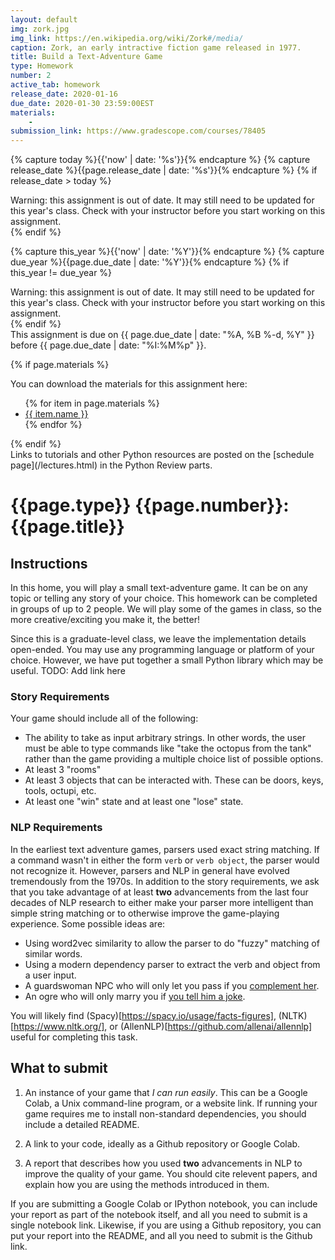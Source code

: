 ```yaml
---
layout: default
img: zork.jpg
img_link: https://en.wikipedia.org/wiki/Zork#/media/
caption: Zork, an early intractive fiction game released in 1977.
title: Build a Text-Adventure Game
type: Homework
number: 2
active_tab: homework
release_date: 2020-01-16 
due_date: 2020-01-30 23:59:00EST
materials:
    - 
submission_link: https://www.gradescope.com/courses/78405
---
```


<!-- Check whether the assignment is ready to release -->
{% capture today %}{{'now' | date: '%s'}}{% endcapture %}
{% capture release_date %}{{page.release_date | date: '%s'}}{% endcapture %}
{% if release_date > today %} 
<div class="alert alert-danger">
Warning: this assignment is out of date.  It may still need to be updated for this year's class.  Check with your instructor before you start working on this assignment.
</div>
{% endif %}
<!-- End of check whether the assignment is up to date -->


<!-- Check whether the assignment is up to date -->
{% capture this_year %}{{'now' | date: '%Y'}}{% endcapture %}
{% capture due_year %}{{page.due_date | date: '%Y'}}{% endcapture %}
{% if this_year != due_year %} 
<div class="alert alert-danger">
Warning: this assignment is out of date.  It may still need to be updated for this year's class.  Check with your instructor before you start working on this assignment.
</div>
{% endif %}
<!-- End of check whether the assignment is up to date -->


<div class="alert alert-info">
This assignment is due on {{ page.due_date | date: "%A, %B %-d, %Y" }} before {{ page.due_date | date: "%I:%M%p" }}. 
</div>

{% if page.materials %}
<div class="alert alert-info">
You can download the materials for this assignment here:
<ul>
{% for item in page.materials %}
<li><a href="{{item.url}}">{{ item.name }}</a></li>
{% endfor %}
</ul>
</div>
{% endif %}


<div class="alert alert-info" markdown="span">
Links to tutorials and other Python resources are posted on the [schedule page](/lectures.html) in the Python Review parts.</div>


{{page.type}} {{page.number}}: {{page.title}}
=============================================================


## Instructions

In this home, you will play a small text-adventure game. It can be on any topic or telling any story of your choice. This homework can be completed in groups of up to 2 people. We will play some of the games in class, so the more creative/exciting you make it, the better!

Since this is a graduate-level class, we leave the implementation details open-ended. You may use any programming language or platform of your choice. However, we have put together a small Python library which may be useful. TODO: Add link here

### Story Requirements
Your game should include all of the following:

* The ability to take as input arbitrary strings. In other words, the user must be able to type commands like "take the octopus from the tank" rather than the game providing a multiple choice list of possible options.
* At least 3 "rooms"
* At least 3 objects that can be interacted with. These can be doors, keys, tools, octupi, etc.
* At least one "win" state and at least one "lose" state.

### NLP Requirements
In the earliest text adventure games, parsers used exact string matching. If a command wasn't in either the form `verb` or `verb object`, the parser would not recognize it. However, parsers and NLP in general have evolved tremendously from the 1970s.
In addition to the story requirements, we ask that you take advantage of at least **two** advancements from the last four decades of NLP research to either make your parser more intelligent than simple string matching or to otherwise improve the game-playing experience.
Some possible ideas are:

* Using word2vec similarity to allow the parser to do "fuzzy" matching of similar words.
* Using a modern dependency parser to extract the verb and object from a user input.
* A guardswoman NPC who will only let you pass if you [complement her](https://textblob.readthedocs.io/en/dev/quickstart.html#sentiment-analysis).
* An ogre who will only marry you if [you tell him a joke](https://ccc.inaoep.mx/~villasen/bib/LEARNING%20TO%20LAUGH%20(AUTOMATICALLY).pdf).

You will likely find (Spacy)[https://spacy.io/usage/facts-figures], (NLTK)[https://www.nltk.org/], or (AllenNLP)[https://github.com/allenai/allennlp] useful for completing this task.

## What to submit

1. An instance of your game that *I can run easily*. This can be a Google Colab, a Unix command-line program, or a website link. If running your game requires me to install non-standard dependencies, you should include a detailed README. 

2. A link to your code, ideally as a Github repository or Google Colab.

3. A report that describes how you used **two** advancements in NLP to improve the quality of your game. You should cite relevent papers, and explain how you are using the methods introduced in them.

If you are submitting a Google Colab or IPython notebook, you can include your report as part of the notebook itself, and all you need to submit is a single notebook link. Likewise, if you are using a Github repository, you can put your report into the README, and all you need to submit is the Github link.
